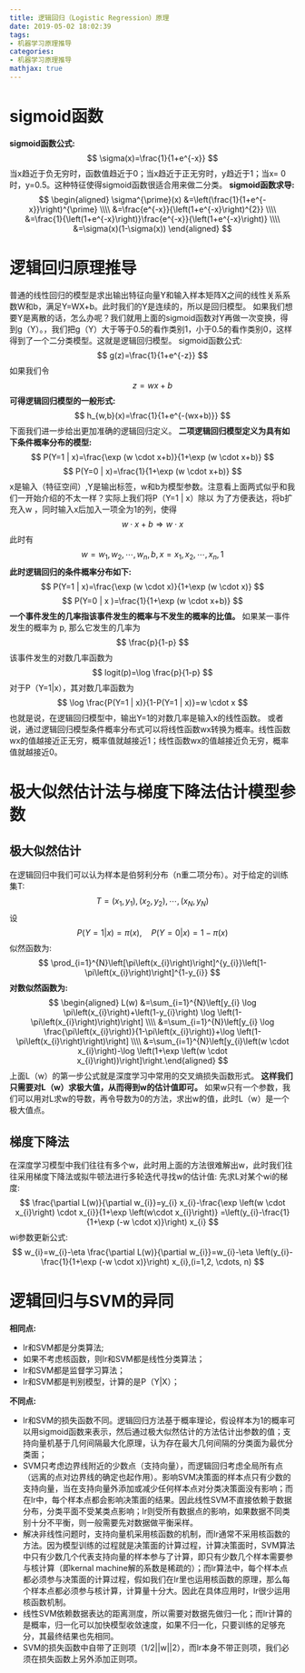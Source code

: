 ```yaml
---
title: 逻辑回归（Logistic Regression）原理
date: 2019-05-02 18:02:39
tags:
- 机器学习原理推导
categories:
- 机器学习原理推导
mathjax: true
---
```


# sigmoid函数
**sigmoid函数公式:**
$$
\sigma(x)=\frac{1}{1+e^{-x}}
$$
当x趋近于负无穷时，函数值趋近于0；当x趋近于正无穷时，y趋近于1；当x= 0时，y=0.5。这种特征使得sigmoid函数很适合用来做二分类。
**sigmoid函数求导:**
$$
\begin{aligned} \sigma^{\prime}(x) &=\left(\frac{1}{1+e^{-x}}\right)^{\prime} \\\\ &=\frac{e^{-x}}{\left(1+e^{-x}\right)^{2}} \\\\ &=\frac{1}{\left(1+e^{-x}\right)}\frac{e^{-x}}{\left(1+e^{-x}\right)} \\\\ &=\sigma(x)(1-\sigma(x)) \end{aligned}
$$
# 逻辑回归原理推导
普通的线性回归的模型是求出输出特征向量Y和输入样本矩阵X之间的线性关系系数W和b，满足Y=WX+b。此时我们的Y是连续的，所以是回归模型。
如果我们想要Y是离散的话，怎么办呢？我们就用上面的sigmoid函数对Y再做一次变换，得到g（Y）。，我们把g（Y）大于等于0.5的看作类别1，小于0.5的看作类别0，这样得到了一个二分类模型。这就是逻辑回归模型。
sigmoid函数公式:
$$
g(z)=\frac{1}{1+e^{-z}}
$$
如果我们令
$$
z=wx+b
$$
**可得逻辑回归模型的一般形式:**
$$
h_{w,b}(x)=\frac{1}{1+e^{-(wx+b)}}
$$
下面我们进一步给出更加准确的逻辑回归定义。
**二项逻辑回归模型定义为具有如下条件概率分布的模型:**
$$
P(Y=1 | x)=\frac{\exp (w \cdot x+b)}{1+\exp (w \cdot x+b)}
$$
$$
P(Y=0 | x)=\frac{1}{1+\exp (w \cdot x+b)}
$$
x是输入（特征空间）,Y是输出标签，w和b为模型参数。注意看上面两式似乎和我们一开始介绍的不太一样？实际上我们将P（Y=1 | x）除以
为了方便表达，将b扩充入w ，同时输入x后加入一项全为1的列，使得
$$
w \cdot x+b \Rightarrow w \cdot x
$$
此时有
$$
w=w_{1}, w_{2}, \cdots, w_{n}, b, x=x_{1}, x_{2}, \cdots, x_{n}, 1
$$
**此时逻辑回归的条件概率分布如下:**
$$
P(Y=1 | x)=\frac{\exp (w \cdot x)}{1+\exp (w \cdot x)}
$$
$$
P(Y=0 | x )=\frac{1}{1+\exp (w \cdot x+b)}
$$
**一个事件发生的几率指该事件发生的概率与不发生的概率的比值。**
如果某一事件发生的概率为 p, 那么它发生的几率为
$$
\frac{p}{1-p}
$$
该事件发生的对数几率函数为
$$
logit(p)=\log \frac{p}{1-p}
$$
对于P（Y=1|x），其对数几率函数为
$$
\log \frac{P(Y=1 | x)}{1-P(Y=1 | x)}=w \cdot x
$$
也就是说，在逻辑回归模型中，输出Y=1的对数几率是输入x的线性函数。
或者说，通过逻辑回归模型条件概率分布式可以将线性函数wx转换为概率。线性函数wx的值越接近正无穷，概率值就越接近1；线性函数wx的值越接近负无穷，概率值就越接近0。
# 极大似然估计法与梯度下降法估计模型参数
## 极大似然估计
在逻辑回归中我们可以认为样本是伯努利分布（n重二项分布）。对于给定的训练集T:
$$
T=\left(x_{1}, y_{1}\right),\left(x_{2}, y_{2}\right), \cdots ,\left(x_{N}, y_{N}\right)
$$
设
$$
P(Y=1 | x)=\pi(x), \quad P(Y=0 | x)=1-\pi(x)
$$
似然函数为:
$$
\prod_{i=1}^{N}\left[\pi\left(x_{i}\right)\right]^{y_{i}}\left[1-\pi\left(x_{i}\right)\right]^{1-y_{i}}
$$
**对数似然函数为:**
$$
\begin{aligned} L(w) &=\sum_{i=1}^{N}\left[y_{i} \log \pi\left(x_{i}\right)+\left(1-y_{i}\right) \log \left(1-\pi\left(x_{i}\right)\right)\right] \\\\ &=\sum_{i=1}^{N}\left[y_{i} \log \frac{\pi\left(x_{i}\right)}{1-\pi\left(x_{i}\right)}+\log \left(1-\pi\left(x_{i}\right)\right)\right] \\\\ &=\sum_{i=1}^{N}\left[y_{i}\left(w \cdot x_{i}\right)-\log \left(1+\exp \left(w \cdot x_{i}\right))\right]\right.\end{aligned}
$$
上面L（w）的第一步公式就是深度学习中常用的交叉熵损失函数形式。
**这样我们只需要对L（w）求极大值，从而得到w的估计值即可。**
如果w只有一个参数，我们可以用对L求w的导数，再令导数为0的方法，求出w的值，此时L（w）是一个极大值点。
## 梯度下降法
在深度学习模型中我们往往有多个w，此时用上面的方法很难解出w，此时我们往往采用梯度下降法或拟牛顿法进行多轮迭代寻找w的估计值:
先求L对某个wi的梯度:
$$
\frac{\partial L(w)}{\partial w_{i}}=y_{i} x_{i}-\frac{\exp \left(w \cdot x_{i}\right) \cdot x_{i}}{1+\exp \left(w\cdot x_{i}\right)} =\left(y_{i}-\frac{1}{1+\exp (-w \cdot x)}\right) x_{i}
$$
wi参数更新公式:
$$
w_{i}=w_{i}-\eta \frac{\partial L(w)}{\partial w_{i}}=w_{i}-\eta \left(y_{i}-\frac{1}{1+\exp (-w \cdot x)}\right) x_{i},(i=1,2, \cdots, n)
$$
# 逻辑回归与SVM的异同
**相同点:**
* lr和SVM都是分类算法;
* 如果不考虑核函数，则lr和SVM都是线性分类算法；
* lr和SVM都是监督学习算法；
* lr和SVM都是判别模型，计算的是P（Y|X）；

**不同点:**
* lr和SVM的损失函数不同。逻辑回归方法基于概率理论，假设样本为1的概率可以用sigmoid函数来表示，然后通过极大似然估计的方法估计出参数的值；支持向量机基于几何间隔最大化原理，认为存在最大几何间隔的分类面为最优分类面；
* SVM只考虑边界线附近的少数点（支持向量），而逻辑回归考虑全局所有点（远离的点对边界线的确定也起作用）。影响SVM决策面的样本点只有少数的支持向量，当在支持向量外添加或减少任何样本点对分类决策面没有影响；而在lr中，每个样本点都会影响决策面的结果。因此线性SVM不直接依赖于数据分布，分类平面不受某类点影响；lr则受所有数据点的影响，如果数据不同类别十分不平衡，则一般需要先对数据做平衡采样。
* 解决非线性问题时，支持向量机采用核函数的机制，而lr通常不采用核函数的方法。因为模型训练的过程就是决策面的计算过程，计算决策面时，SVM算法中只有少数几个代表支持向量的样本参与了计算，即只有少数几个样本需要参与核计算（即kernal machine解的系数是稀疏的）；而lr算法中，每个样本点都必须参与决策面的计算过程，假如我们在lr里也运用核函数的原理，那么每个样本点都必须参与核计算，计算量十分大。因此在具体应用时，lr很少运用核函数机制。
* 线性SVM依赖数据表达的距离测度，所以需要对数据先做归一化；而lr计算的是概率，归一化可以加快模型收敛速度，如果不归一化，只要训练的足够充分，其最终结果也先相同。
* SVM的损失函数中自带了正则项（1/2||w||2），而lr本身不带正则项，我们必须在损失函数上另外添加正则项。


